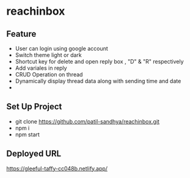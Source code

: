 # reachinbox
## Feature
- User can login using google account
- Switch theme light or dark
- Shortcut key for delete and open reply box , "D" & "R" respectively
- Add variales in reply
- CRUD Operation on thread
- Dynamically display thread data along with sending time and date
- 
## Set Up Project 
- git clone https://github.com/patil-sandhya/reachinbox.git
- npm i
- npm start

## Deployed URL
https://gleeful-taffy-cc048b.netlify.app/

